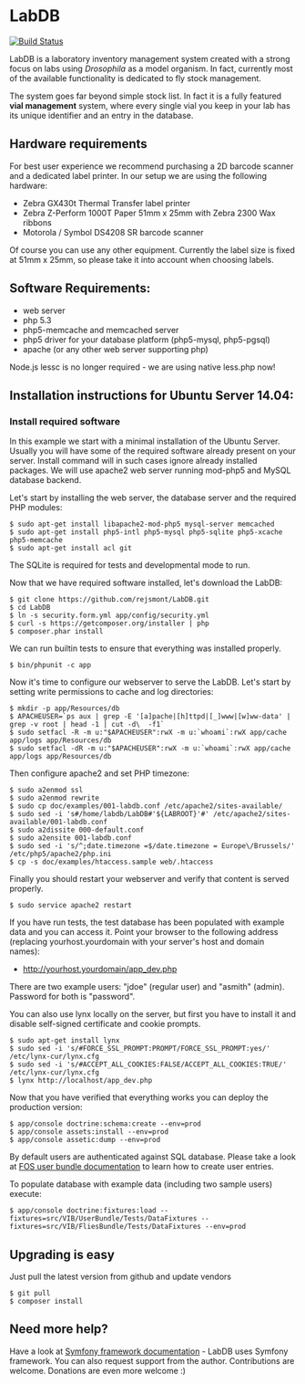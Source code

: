 LabDB
=========================
[![Build Status](https://travis-ci.org/rejsmont/LabDB.png)](https://travis-ci.org/rejsmont/LabDB)

LabDB is a laboratory inventory management system created with a strong focus
on labs using *Drosophila* as a model organism. In fact, currently most of
the available functionality is dedicated to fly stock management.

The system goes far beyond simple stock list. In fact it is a fully featured
**vial management** system, where every single vial you keep in your lab  has
its unique identifier and an entry in the database.

## Hardware requirements

For best user experience we recommend purchasing a 2D barcode scanner and a
dedicated label printer. In our setup we are using the following hardware:

* Zebra GX430t Thermal Transfer label printer
* Zebra Z-Perform 1000T Paper 51mm x 25mm with Zebra 2300 Wax ribbons
* Motorola / Symbol DS4208 SR barcode scanner

Of course you can use any other equipment. Currently the label size is
fixed at 51mm x 25mm, so please take it into account when choosing labels.

## Software Requirements:
* web server 
* php 5.3
* php5-memcache and memcached server
* php5 driver for your database platform (php5-mysql, php5-pgsql)
* apache (or any other web server supporting php)

Node.js lessc is no longer required - we are using native less.php now!

## Installation instructions for Ubuntu Server 14.04:

### Install required software

In this example we start with a minimal installation of the Ubuntu Server.
Usually you will have some of the required software already present on your
server. Install command will in such cases ignore already installed packages.
We will use apache2 web server running mod-php5 and MySQL database backend.

Let's start by installing the web server, the database server and the required PHP modules:
```
$ sudo apt-get install libapache2-mod-php5 mysql-server memcached
$ sudo apt-get install php5-intl php5-mysql php5-sqlite php5-xcache php5-memcache
$ sudo apt-get install acl git
``` 

The SQLite is required for tests and developmental mode to run.

Now that we have required software installed, let's download the LabDB:
```
$ git clone https://github.com/rejsmont/LabDB.git
$ cd LabDB
$ ln -s security.form.yml app/config/security.yml
$ curl -s https://getcomposer.org/installer | php
$ composer.phar install
```

We can run builtin tests to ensure that everything was installed properly.

```
$ bin/phpunit -c app
```

Now it's time to configure our webserver to serve the LabDB. Let's start by
setting write permissions to cache and log directories:

```
$ mkdir -p app/Resources/db
$ APACHEUSER=`ps aux | grep -E '[a]pache|[h]ttpd|[_]www|[w]ww-data' | grep -v root | head -1 | cut -d\  -f1`
$ sudo setfacl -R -m u:"$APACHEUSER":rwX -m u:`whoami`:rwX app/cache app/logs app/Resources/db
$ sudo setfacl -dR -m u:"$APACHEUSER":rwX -m u:`whoami`:rwX app/cache app/logs app/Resources/db
```

Then configure apache2 and set PHP timezone:

```
$ sudo a2enmod ssl
$ sudo a2enmod rewrite
$ sudo cp doc/examples/001-labdb.conf /etc/apache2/sites-available/
$ sudo sed -i 's#/home/labdb/LabDB#'${LABROOT}'#' /etc/apache2/sites-available/001-labdb.conf
$ sudo a2dissite 000-default.conf
$ sudo a2ensite 001-labdb.conf
$ sudo sed -i 's/^;date.timezone =$/date.timezone = Europe\/Brussels/' /etc/php5/apache2/php.ini
$ cp -s doc/examples/htaccess.sample web/.htaccess
```

Finally you should restart your webserver and verify that content is served properly.

```
$ sudo service apache2 restart
```

If you have run tests, the test database has been populated with example data and you can access it.
Point your browser to the following address (replacing yourhost.yourdomain with your server's host
and domain names):

* http://yourhost.yourdomain/app_dev.php

There are two example users: "jdoe" (regular user) and "asmith" (admin). Password for both is "password".


You can also use lynx locally on the server, but first you have to install it and disable
self-signed certificate and cookie prompts.

```
$ sudo apt-get install lynx
$ sudo sed -i 's/#FORCE_SSL_PROMPT:PROMPT/FORCE_SSL_PROMPT:yes/' /etc/lynx-cur/lynx.cfg
$ sudo sed -i 's/#ACCEPT_ALL_COOKIES:FALSE/ACCEPT_ALL_COOKIES:TRUE/' /etc/lynx-cur/lynx.cfg
$ lynx http://localhost/app_dev.php
```

Now that you have verified that everything works you can deploy the production version:

```
$ app/console doctrine:schema:create --env=prod
$ app/console assets:install --env=prod
$ app/console assetic:dump --env=prod
```

By default users are authenticated against SQL database.
Please take a look at [FOS user bundle documentation](https://github.com/FriendsOfSymfony/FOSUserBundle)
to learn how to create user entries.

To populate database with example data (including two sample users) execute:

```
$ app/console doctrine:fixtures:load --fixtures=src/VIB/UserBundle/Tests/DataFixtures --fixtures=src/VIB/FliesBundle/Tests/DataFixtures --env=prod

```

## Upgrading is easy

Just pull the latest version from github and update vendors

```
$ git pull
$ composer install 

```

## Need more help?

Have a look at [Symfony framework documentation](http://symfony.com/doc/current/book/index.html) - LabDB uses Symfony
framework. You can also request support from the author. Contributions are welcome. Donations are even more welcome :)
